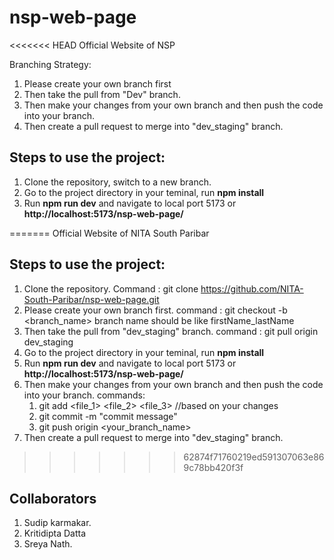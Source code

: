 # nsp-web-page

<<<<<<< HEAD
Official Website of NSP

Branching Strategy:

1. Please create your own branch first
2. Then take the pull from "Dev" branch.
3. Then make your changes from your own branch and then push the code into your branch.
4. Then create a pull request to merge into "dev_staging" branch.

## Steps to use the project:

1. Clone the repository, switch to a new branch.
2. Go to the project directory in your teminal, run **npm install**
3. Run **npm run dev** and navigate to local port 5173 or **http://localhost:5173/nsp-web-page/**

=======
Official Website of NITA South Paribar

## Steps to use the project:

1. Clone the repository. Command : git clone https://github.com/NITA-South-Paribar/nsp-web-page.git
2. Please create your own branch first. command : git checkout -b <branch_name>
   branch name should be like firstName_lastName
3. Then take the pull from "dev_staging" branch. command : git pull origin dev_staging
4. Go to the project directory in your teminal, run **npm install**
5. Run **npm run dev** and navigate to local port 5173 or **http://localhost:5173/nsp-web-page/**
6. Then make your changes from your own branch and then push the code into your branch.
   commands:
   1. git add <file_1> <file_2> <file_3> //based on your changes
   2. git commit -m "commit message"
   3. git push origin <your_branch_name>
7. Then create a pull request to merge into "dev_staging" branch.
>>>>>>> 62874f71760219ed591307063e869c78bb420f3f

## Collaborators

1. Sudip karmakar.
2. Kritidipta Datta
3. Sreya Nath.
